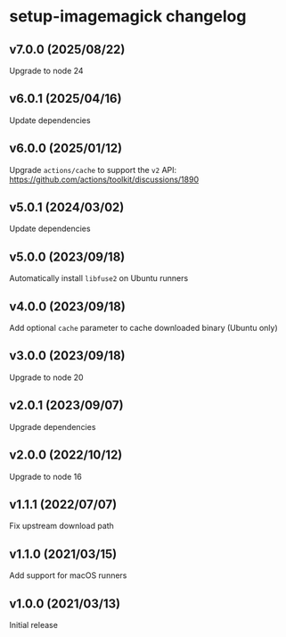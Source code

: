 # setup-imagemagick changelog

## v7.0.0 (2025/08/22)

Upgrade to node 24

## v6.0.1 (2025/04/16)

Update dependencies

## v6.0.0 (2025/01/12)

Upgrade `actions/cache` to support the `v2` API:
https://github.com/actions/toolkit/discussions/1890

## v5.0.1 (2024/03/02)

Update dependencies

## v5.0.0 (2023/09/18)

Automatically install `libfuse2` on Ubuntu runners

## v4.0.0 (2023/09/18)

Add optional `cache` parameter to cache downloaded binary (Ubuntu only)

## v3.0.0 (2023/09/18)

Upgrade to node 20

## v2.0.1 (2023/09/07)

Upgrade dependencies

## v2.0.0 (2022/10/12)

Upgrade to node 16

## v1.1.1 (2022/07/07)

Fix upstream download path

## v1.1.0 (2021/03/15)

Add support for macOS runners

## v1.0.0 (2021/03/13)

Initial release
